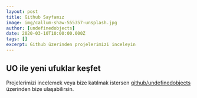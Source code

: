 ```yaml
---
layout: post
title: Github Sayfamız
image: img/callum-shaw-555357-unsplash.jpg
author: [undefinedobjects]
date: 2020-03-10T10:00:00.000Z
tags: []
excerpt: Github üzerinden projelerimizi inceleyin
---
```


## UO ile yeni ufuklar keşfet 
Projelerimizi incelemek veya bize katılmak istersen [github/undefinedobjects](https://github.com/undefinedobjects) üzerinden bize ulaşabilirsin.
